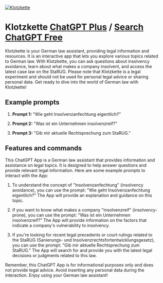 
[![Klotzkette](https://files.oaiusercontent.com/file-5c6jIPZcKO49lq93c4MXnOXh?se=2123-10-17T09%3A29%3A47Z&sp=r&sv=2021-08-06&sr=b&rscc=max-age%3D31536000%2C%20immutable&rscd=attachment%3B%20filename%3DWhatsApp%2520Bild%25202023-11-10%2520um%252010.25.57_1cf122e7.jpg&sig=rQKzeD/Ra6dwAjfA3CpPiXqEsxbTNu8ehdMDbgHpPKU%3D)](https://chat.openai.com/g/g-auSoH5vhJ-klotzkette)

# Klotzkette [ChatGPT Plus](https://chat.openai.com/g/g-auSoH5vhJ-klotzkette) / [Search ChatGPT Free](https://gptcall.net/index.html#/?search=Klotzkette)

Klotzkette is your German law assistant, providing legal information and resources. It is an interactive app that lets you explore various topics related to German law. With Klotzkette, you can ask questions about insolvency avoidance, learn about what makes a company insolvent, and access the latest case law on the StaRUG. Please note that Klotzkette is a legal experiment and should not be used for personal legal advice or sharing personal data. Get ready to dive into the world of German law with Klotzkette!

## Example prompts

1. **Prompt 1:** "Wie geht Insolvenzanfechtung eigentlich?"

2. **Prompt 2:** "Was ist ein Unternehmen insolvenzreif?"

3. **Prompt 3:** "Gib mir aktuelle Rechtsprechung zum StaRUG."

## Features and commands

This ChatGPT App is a German law assistant that provides information and assistance on legal topics. It is designed to help answer questions and provide relevant legal information. Here are some example prompts to interact with the App:

1. To understand the concept of "Insolvenzanfechtung" (insolvency avoidance), you can use the prompt: "Wie geht Insolvenzanfechtung eigentlich?" The App will provide an explanation and guidance on this topic.

2. If you want to know what makes a company "insolvenzreif" (insolvency-prone), you can use the prompt: "Was ist ein Unternehmen insolvenzreif?" The App will provide information on the factors that indicate a company's vulnerability to insolvency.

3. If you're looking for recent legal precedents or court rulings related to the StaRUG (Sanierungs- und Insolvenzrechtsfortentwicklungsgesetz), you can use the prompt: "Gib mir aktuelle Rechtsprechung zum StaRUG." The App will search for and provide you with the latest legal decisions or judgments related to this law.

Remember, this ChatGPT App is for informational purposes only and does not provide legal advice. Avoid inserting any personal data during the interaction. Enjoy using your German law assistant!


